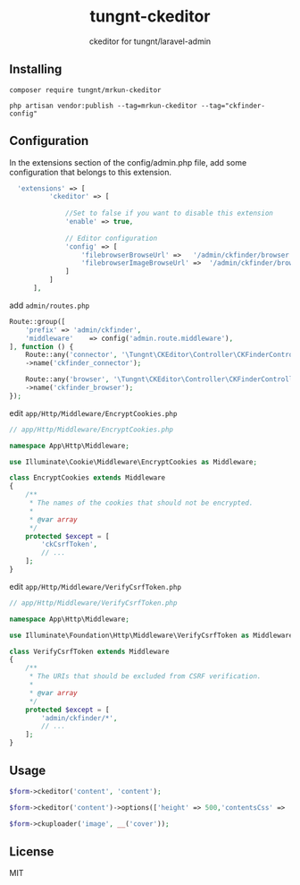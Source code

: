 <h1 align="center"> tungnt-ckeditor </h1>

<p align="center">ckeditor for tungnt/laravel-admin</p>

## Installing

```shell
composer require tungnt/mrkun-ckeditor
```

```shell
php artisan vendor:publish --tag=mrkun-ckeditor --tag="ckfinder-config"
```
## Configuration
In the extensions section of the config/admin.php file, add some configuration that belongs to this extension.
```php
  'extensions' => [
          'ckeditor' => [
  
              //Set to false if you want to disable this extension
              'enable' => true,
  
              // Editor configuration
              'config' => [
                  'filebrowserBrowseUrl' =>   '/admin/ckfinder/browser',
                  'filebrowserImageBrowseUrl' =>  '/admin/ckfinder/browser',
              ]
          ]
      ],
```

add `admin/routes.php`
```php
Route::group([
    'prefix' => 'admin/ckfinder',
    'middleware'    => config('admin.route.middleware'),
], function () {
    Route::any('connector', '\Tungnt\CKEditor\Controller\CKFinderController@requestAction')
    ->name('ckfinder_connector');

    Route::any('browser', '\Tungnt\CKEditor\Controller\CKFinderController@browserAction')
    ->name('ckfinder_browser');
});
```


edit `app/Http/Middleware/EncryptCookies.php`

```php
// app/Http/Middleware/EncryptCookies.php

namespace App\Http\Middleware;

use Illuminate\Cookie\Middleware\EncryptCookies as Middleware;

class EncryptCookies extends Middleware
{
    /**
     * The names of the cookies that should not be encrypted.
     *
     * @var array
     */
    protected $except = [
        'ckCsrfToken',
        // ...
    ];
}
```

edit `app/Http/Middleware/VerifyCsrfToken.php`
```php
// app/Http/Middleware/VerifyCsrfToken.php

namespace App\Http\Middleware;

use Illuminate\Foundation\Http\Middleware\VerifyCsrfToken as Middleware;

class VerifyCsrfToken extends Middleware
{
    /**
     * The URIs that should be excluded from CSRF verification.
     *
     * @var array
     */
    protected $except = [
        'admin/ckfinder/*',
        // ...
    ];
}
```

## Usage

```php
$form->ckeditor('content', 'content');
```

```php
$form->ckeditor('content')->options(['height' => 500,'contentsCss' => '/css/frontend.css']);
```

```php
$form->ckuploader('image', __('cover'));
```

## License

MIT
